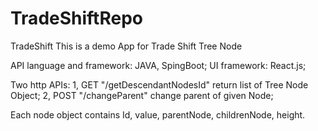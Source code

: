 # TradeShiftRepo
 TradeShift
This is a demo App for Trade Shift Tree Node

API language and framework: JAVA, SpingBoot;
UI framework: React.js;

Two http APIs:
1, GET "/getDescendantNodesId" return list of Tree Node Object;
2, POST "/changeParent" change parent of given Node;


Each node object contains Id, value, parentNode, childrenNode, height.